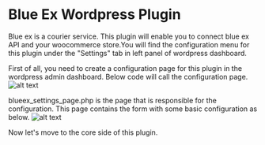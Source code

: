 # Blue Ex Wordpress Plugin
Blue ex is a courier service. This plugin will enable you to connect blue ex API and your woocommerce store.You will find the configuration menu for this plugin under the "Settings" tab in left panel of wordpress dashboard.

First of all, you need to create a configuration page for this plugin in the wordpress admin dashboard.
Below code will call the configuration page.
![alt text](https://github.com/virtualforce/blueex_wordpress_plugin/blob/master/images/configuration.png "call to configuration page")

blueex_settings_page.php is the page that is responsible for the configuration. This page contains the form with some basic configuration as below.
![alt text](https://github.com/virtualforce/blueex_wordpress_plugin/blob/master/images/configuration1.png "call to configuration page")

Now let's move to the core side of this plugin.


